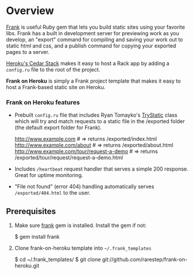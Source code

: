 Overview
========
[Frank](https://github.com/blahed/frank) is useful Ruby gem that lets you build static sites using 
your favorite libs. Frank has a built in development server for previewing work as you develop, an 
"export" command for compiling and saving your work out to static html and css, and a publish command 
for copying your exported pages to a server.

[Heroku's Cedar Stack](https://devcenter.heroku.com/articles/cedar) makes it easy to host a Rack app 
by adding a `config.ru` file to the root of the project. 

**Frank on Heroku** is simply a Frank project template that makes it easy to host a Frank-based 
static site on Heroku.

### Frank on Heroku features
* Prebuilt `config.ru` file that includes Ryan Tomayko's [TryStatic](https://github.com/rack/rack-contrib/blob/master/lib/rack/contrib/try_static.rb) 
class which will try and match requests to a static file in the /exported folder (the default export 
folder for Frank).

    http://www.example.com
        # => returns /exported/index.html
    http://www.example.com/about
        # => returns /exported/about.html
    http://www.example.com/tour/request-a-demo
        # => returns /exported/tour/request/request-a-demo.html
        
* Includes `/heartbeat` request handler that serves a simple 200 response. Great for uptime monitoring.
* "File not found" (error 404) handling automatically serves `/exported/404.html` to the user.

Prerequisites
-------------
1. Make sure [frank](https://rubygems.org/gems/frank) gem is installed. Install the gem if not:

    $ gem install frank
    
2. Clone frank-on-heroku template into `~/.frank_templates`

    $ cd ~/.frank_templates/
    $ git clone git://github.com/rarestep/frank-on-heroku.git